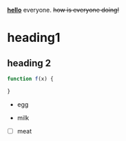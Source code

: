 **<u>hello</u>** everyone. ~~how is everyone doing!~~

# heading1

## heading 2



```javascript
function f(x) {

}


```



- egg

- milk

- [ ] meat




